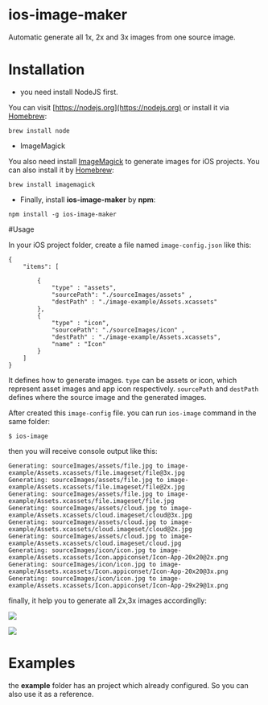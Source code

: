 # ios-image-maker
Automatic generate all 1x, 2x and 3x images from one source image.

# Installation

* you need install NodeJS first. 

You can visit [https://nodejs.org](https://nodejs.org) or install it via [Homebrew](http://brew.sh/):

```
brew install node
```

* ImageMagick 

You also need install [ImageMagick](http://www.imagemagick.org/script/index.php) to generate images for iOS projects. You can also install it by [Homebrew](http://brew.sh/):

```
brew install imagemagick
```

* Finally, install **ios-image-maker** by **npm**:

```
npm install -g ios-image-maker
```
#Usage

In your iOS project folder, create a file named `image-config.json` like this:

```
{
	"items": [

		{
			"type" : "assets",
			"sourcePath": "./sourceImages/assets" ,
			"destPath" : "./image-example/Assets.xcassets"
		},
		{
			"type" : "icon",
			"sourcePath": "./sourceImages/icon" ,
			"destPath" : "./image-example/Assets.xcassets",
			"name" : "Icon"
		}
	]
}
```
It defines how to generate images. `type` can be assets or icon, which represent asset images and app icon respectively. `sourcePath` and `destPath` defines 
where the source image and the generated images.

After created this `image-config` file. you can run `ios-image` command in the same folder:

```
$ ios-image
```

then you will receive console output like this:

```
Generating: sourceImages/assets/file.jpg to image-example/Assets.xcassets/file.imageset/file@3x.jpg
Generating: sourceImages/assets/file.jpg to image-example/Assets.xcassets/file.imageset/file@2x.jpg
Generating: sourceImages/assets/file.jpg to image-example/Assets.xcassets/file.imageset/file.jpg
Generating: sourceImages/assets/cloud.jpg to image-example/Assets.xcassets/cloud.imageset/cloud@3x.jpg
Generating: sourceImages/assets/cloud.jpg to image-example/Assets.xcassets/cloud.imageset/cloud@2x.jpg
Generating: sourceImages/assets/cloud.jpg to image-example/Assets.xcassets/cloud.imageset/cloud.jpg
Generating: sourceImages/icon/icon.jpg to image-example/Assets.xcassets/Icon.appiconset/Icon-App-20x20@2x.png
Generating: sourceImages/icon/icon.jpg to image-example/Assets.xcassets/Icon.appiconset/Icon-App-20x20@3x.png
Generating: sourceImages/icon/icon.jpg to image-example/Assets.xcassets/Icon.appiconset/Icon-App-29x29@1x.png
```

finally, it help you to generate all 2x,3x images accordinglly:

![](https://github.com/swiftcafex/ios-image-maker/blob/master/resources/1.png)

![](https://github.com/swiftcafex/ios-image-maker/blob/master/resources/2.png)

# Examples

the **example** folder has an project which already configured. So you can also use it as a reference.





